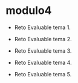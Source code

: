 # modulo4

- Reto Evaluable tema 1.

- Reto Evaluable tema 2.

- Reto Evaluable tema 3.

- Reto Evaluable tema 4.

- Reto Evaluable tema 5.